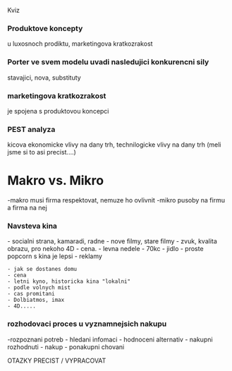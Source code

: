 
Kviz
<h3>Produktove koncepty</h3>
    u luxosnoch prodiktu, marketingova kratkozrakost
<h3>Porter ve svem modelu uvadi nasledujici konkurencni sily</h3>
    stavajici, nova, substituty
<h3>marketingova kratkozrakost</h3>
    je spojena s produktovou koncepci
<h3>PEST analyza</h3>
    kicova ekonomicke vlivy na dany trh, technilogicke vlivy na dany trh
    (meli jsme si to asi precist....)


<h1>Makro vs. Mikro</h1>
    -makro musi firma respektovat, nemuze ho ovlivnit
    -mikro pusoby na firmu a firma na nej

<h3>Navsteva kina</h3>
    - socialni strana, kamaradi, radne
    - nove filmy, stare filmy
    - zvuk, kvalita obrazu, pro nekoho 4D
    - cena.
    - levna nedele - 70kc
    - jidlo - proste popcorn s kina je lepsi
    - reklamy

    - jak se dostanes domu
    - cena
    - letni kyno, historicka kina "lokalni"
    - podle volnych mist
    - cas promitani
    - Dolbiatmos, imax
    - 4D.....


<h3>rozhodovaci proces u vyznamnejsich nakupu</h3>
-rozpoznani potreb
  - hledani infomaci
    - hodnoceni alternativ
      - nakupni rozhodnuti
        - nakup 
          - ponakupni chovani


OTAZKY PRECIST / VYPRACOVAT
